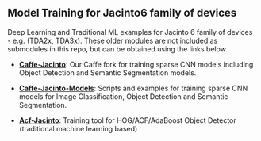 ## Model Training for Jacinto6 family of devices

Deep Learning and Traditional ML examples for Jacinto 6 family of devices - e.g. (TDA2x, TDA3x). These older modules are not included as submodules in this repo, but can be obtained using the links below.

- **[Caffe-Jacinto](https://git.ti.com/cgit/jacinto-ai/caffe-jacinto/about/)**: Our Caffe fork for training sparse CNN models including Object Detection and Semantic Segmentation models.

- **[Caffe-Jacinto-Models](https://git.ti.com/cgit/jacinto-ai/caffe-jacinto-models/about/)**: Scripts and examples for training sparse CNN models for Image Classification, Object Detection and Semantic Segmentation.

- **[Acf-Jacinto](https://git.ti.com/cgit/jacinto-ai/acf-jacinto/about/)**: Training tool for HOG/ACF/AdaBoost Object Detector (traditional machine learning based)
